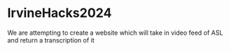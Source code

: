 # IrvineHacks2024
We are attempting to create a website which will take in video feed of ASL and return a transcription of it
